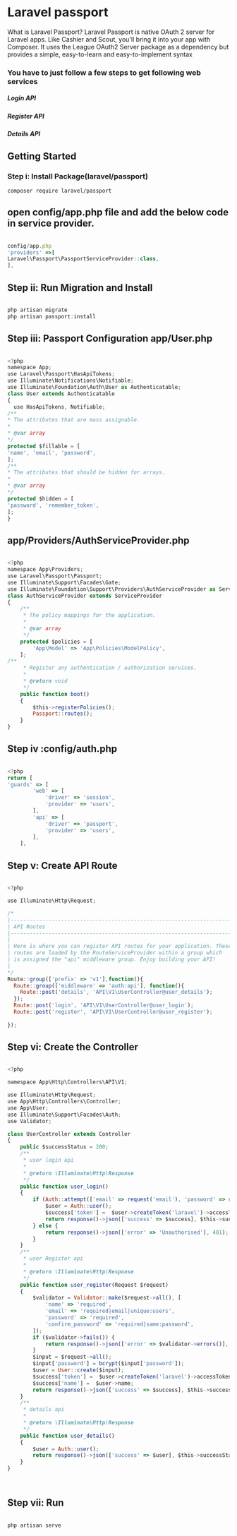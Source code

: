 # Laravel passport 
What is Laravel Passport?
Laravel Passport is native OAuth 2 server for Laravel apps. Like Cashier and Scout, 
you'll bring it into your app with Composer. It uses the League OAuth2 Server package 
as a dependency but provides a simple, easy-to-learn and easy-to-implement syntax

### You have to just follow a few steps to get following web services
##### Login API
##### Register API
##### Details API




## Getting Started
### Step i: Install Package(laravel/passport)

```` composer require laravel/passport ````

## open config/app.php file and add the below code in service provider.

```javascript 

config/app.php
'providers' =>[
Laravel\Passport\PassportServiceProvider::class,
],

````

## Step ii: Run Migration and Install

```javascript 

php artisan migrate
php artisan passport:install


````


## Step iii: Passport Configuration  app/User.php

```javascript 

<?php
namespace App;
use Laravel\Passport\HasApiTokens;
use Illuminate\Notifications\Notifiable;
use Illuminate\Foundation\Auth\User as Authenticatable;
class User extends Authenticatable
{
  use HasApiTokens, Notifiable;
/**
* The attributes that are mass assignable.
*
* @var array
*/
protected $fillable = [
'name', 'email', 'password',
];
/**
* The attributes that should be hidden for arrays.
*
* @var array
*/
protected $hidden = [
'password', 'remember_token',
];
}

````


## app/Providers/AuthServiceProvider.php



```javascript 

<?php
namespace App\Providers;
use Laravel\Passport\Passport; 
use Illuminate\Support\Facades\Gate; 
use Illuminate\Foundation\Support\Providers\AuthServiceProvider as ServiceProvider;
class AuthServiceProvider extends ServiceProvider 
{ 
    /** 
     * The policy mappings for the application. 
     * 
     * @var array 
     */ 
    protected $policies = [ 
        'App\Model' => 'App\Policies\ModelPolicy', 
    ];
/** 
     * Register any authentication / authorization services. 
     * 
     * @return void 
     */ 
    public function boot() 
    { 
        $this->registerPolicies(); 
        Passport::routes(); 
    } 
}

````

## Step iv :config/auth.php

```javascript 

<?php
return [
'guards' => [ 
        'web' => [ 
            'driver' => 'session', 
            'provider' => 'users', 
        ], 
        'api' => [ 
            'driver' => 'passport', 
            'provider' => 'users', 
        ], 
    ],

````
## Step v: Create API Route

```javascript 

<?php

use Illuminate\Http\Request;

/*
|--------------------------------------------------------------------------
| API Routes
|--------------------------------------------------------------------------
|
| Here is where you can register API routes for your application. These
| routes are loaded by the RouteServiceProvider within a group which
| is assigned the "api" middleware group. Enjoy building your API!
|
*/
Route::group(['prefix' => 'v1'],function(){
  Route::group(['middleware' => 'auth:api'], function(){
    Route::post('details', 'API\V1\UserController@user_details');
  });
  Route::post('login', 'API\V1\UserController@user_login');
  Route::post('register', 'API\V1\UserController@user_register');
  
});


````


## Step vi: Create the Controller

```javascript 

<?php

namespace App\Http\Controllers\API\V1;

use Illuminate\Http\Request;
use App\Http\Controllers\Controller;
use App\User;
use Illuminate\Support\Facades\Auth;
use Validator;

class UserController extends Controller
{
    public $successStatus = 200;
    /** 
     * user login api 
     * 
     * @return \Illuminate\Http\Response 
     */
    public function user_login()
    {
        if (Auth::attempt(['email' => request('email'), 'password' => request('password')])) {
            $user = Auth::user();
            $success['token'] =  $user->createToken('laravel')->accessToken;
            return response()->json(['success' => $success], $this->successStatus);
        } else {
            return response()->json(['error' => 'Unauthorised'], 401);
        }
    }
    /** 
     * user Register api 
     * 
     * @return \Illuminate\Http\Response 
     */
    public function user_register(Request $request)
    {
        $validator = Validator::make($request->all(), [
            'name' => 'required',
            'email' => 'required|email|unique:users',
            'password' => 'required',
            'confirm_password' => 'required|same:password',
        ]);
        if ($validator->fails()) {
            return response()->json(['error' => $validator->errors()], 401);
        }
        $input = $request->all();
        $input['password'] = bcrypt($input['password']);
        $user = User::create($input);
        $success['token'] =  $user->createToken('laravel')->accessToken;
        $success['name'] =  $user->name;
        return response()->json(['success' => $success], $this->successStatus);
    }
    /** 
     * details api 
     * 
     * @return \Illuminate\Http\Response 
     */
    public function user_details()
    {
        $user = Auth::user();
        return response()->json(['success' => $user], $this->successStatus);
    }
}




````
## Step vii: Run 

```javascript 

php artisan serve



````

